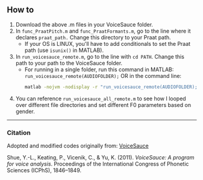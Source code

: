 ## How to
1. Download the above .m files in your VoiceSauce folder.
3. In `func_PraatPitch.m` and `func_PraatFormants.m`, go to the line where it declares `praat_path.` Change this directory to your Praat path.
   - If your OS is LINUX, you'll have to add conditionals to set the Praat path (use `isunix()` in MATLAB). 
5. In `run_voicesauce_remote.m`, go to the line with `cd PATH`. Change this path to your path to the VoiceSauce folder.
   - For running in a single folder, run this command in MATLAB: `run_voicesauce_remote(AUDIOFOLDER);`
     OR in the command line: 
     ```bash
     matlab -nojvm -nodisplay -r "run_voicesauce_remote(AUDIOFOLDER); exit;"
     ```
6. You can reference `run_voicesauce_all_remote.m` to see how I looped over different file directories and set different F0 parameters based on gender.

---

### Citation
Adopted and modified codes originally from: [VoiceSauce](https://www.phonetics.ucla.edu/voicesauce/)  

   Shue, Y.-L., Keating, P., Vicenik, C., & Yu, K. (2011). *VoiceSauce: A program for voice analysis*. Proceedings of the International Congress of Phonetic Sciences (ICPhS), 1846–1849.
